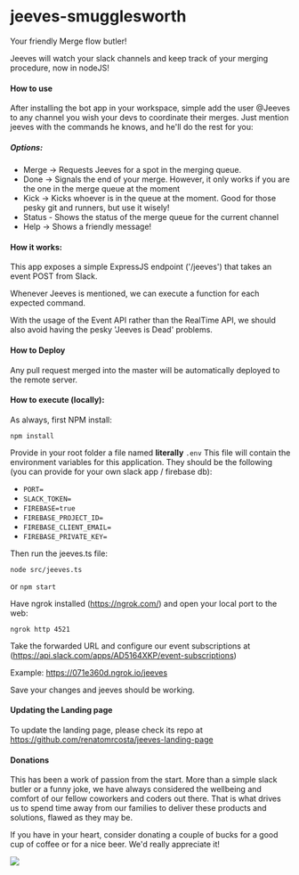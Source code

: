 # jeeves-smugglesworth
Your friendly Merge flow butler!

Jeeves will watch your slack channels and keep track of your merging procedure, now in nodeJS!

#### How to use
After installing the bot app in your workspace, simple add the user @Jeeves to any channel you wish your devs to coordinate their merges. Just mention jeeves with the commands he knows, and he'll do the rest for you:

##### Options:
- Merge -> Requests Jeeves for a spot in the merging queue.
- Done -> Signals the end of your merge. However, it only works if you are the one in the merge queue at the moment
- Kick -> Kicks whoever is in the queue at the moment. Good for those pesky git and runners, but use it wisely!
- Status - Shows the status of the merge queue for the current channel
- Help -> Shows a friendly message!

#### How it works:
This app exposes a simple ExpressJS endpoint ('/jeeves') that takes an event POST from Slack.

Whenever Jeeves is mentioned, we can execute a function for each expected command.

With the usage of the Event API rather than the RealTime API, we should also avoid having the pesky 'Jeeves is Dead' problems.

#### How to Deploy

Any pull request merged into the master will be automatically deployed to the remote server.

#### How to execute (locally):

As always, first NPM install:

`npm install`

Provide in your root folder a file named **literally** `.env`
This file will contain the environment variables for this application. They should be the following (you can provide for your own slack app / firebase db):

- `PORT=`
- `SLACK_TOKEN=`
- `FIREBASE=true`
- `FIREBASE_PROJECT_ID=`
- `FIREBASE_CLIENT_EMAIL=`
- `FIREBASE_PRIVATE_KEY=`

Then run the jeeves.ts file:

`node src/jeeves.ts`

or
`npm start`

Have ngrok installed (https://ngrok.com/) and open your local port to the web:

`ngrok http 4521`

Take the forwarded URL and configure our event subscriptions at (https://api.slack.com/apps/AD5164XKP/event-subscriptions)

Example: https://071e360d.ngrok.io/jeeves

Save your changes and jeeves should be working.

#### Updating the Landing page
To update the landing page, please check its repo at https://github.com/renatomrcosta/jeeves-landing-page

#### Donations

This has been a work of passion from the start. More than a simple slack butler or a funny joke, we have always considered the wellbeing and comfort of our fellow coworkers and coders out there. That is what drives us to spend time away from our families to deliver these products and solutions, flawed as they may be.

If you have in your heart, consider donating a couple of bucks for a good cup of coffee or for a nice beer. We'd really appreciate it!

[![](https://www.paypalobjects.com/en_US/BE/i/btn/btn_donateCC_LG.gif)](https://www.paypal.com/cgi-bin/webscr?cmd=_s-xclick&hosted_button_id=22GZLFDR7W832)

